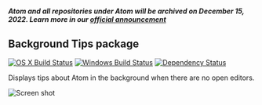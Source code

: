 ##### Atom and all repositories under Atom will be archived on December 15, 2022. Learn more in our [official announcement](https://github.blog/2022-06-08-sunsetting-atom/)
 ## Background Tips package
[![OS X Build Status](https://travis-ci.org/atom/background-tips.svg?branch=master)](https://travis-ci.org/atom/background-tips) [![Windows Build Status](https://ci.appveyor.com/api/projects/status/2utcugietl5vjc7w/branch/master?svg=true)](https://ci.appveyor.com/project/Atom/background-tips/branch/master) [![Dependency Status](https://david-dm.org/atom/background-tips.svg)](https://david-dm.org/atom/background-tips)

Displays tips about Atom in the background when there are no open editors.

![Screen shot](https://f.cloud.github.com/assets/69169/1796267/c3de038c-6a60-11e3-8bf8-36f45684902c.png)
